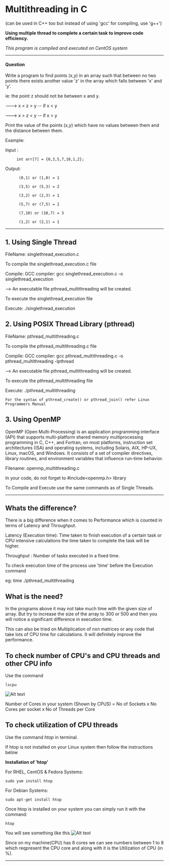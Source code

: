 # Multithreading in C
(can be used in C++ too but instead of using 'gcc' for compiling, use 'g++')


__Using multiple thread to complete a certain task to improve code efficiency.__

*This program is compiled and executed on CentOS system*

****************************************************************************************************************************

#### Question

Write a program to find points (x,y) in an array such that between no two points there exists another value 'z' in the array which falls between 'x' and 'y'.

ie: the point z should not be between x and y.

--->  x < z > y  -- if x < y

--->  x > z < y  -- if x > y    

  Print the value of the points (x,y) which have no values between them and the distance between them.
  
  Example:
  
  Input : 
  
         int arr[7] = {0,3,5,7,10,1,2};
  
  Output: 
          
          (0,1) or (1,0) = 1
  
          (3,5) or (5,3) = 2
          
          (3,2) or (2,3) = 1
          
          (5,7) or (7,5) = 2
          
          (7,10) or (10,7) = 3
          
          (1,2) or (2,1) = 1
 
***************************************************************************************************************************
 
 
 ## 1. Using Single Thread
 
  FileName: singlethread_execution.c
  
  To compile the singlethread_execution.c file
  
   Compile:
            GCC compiler: gcc singlethread_execution.c -o singlethread_execution
            
   --> An executable file pthread_multithreading will be created.
      
   To execute the singlethread_execution file
   
   Execute: ./singlethread_execution
     
     
 ## 2. Using POSIX Thread Library (pthread)
 
   FileName: pthread_multithreading.c
   
   To compile the pthread_multithreading.c file
   
   Compile:
            GCC compiler: gcc pthread_multithreading.c -o pthread_multithreading -lpthread 
            
   --> An executable file pthread_multithreading will be created.
      
   To execute the pthread_multithreading file
   
   Execute: ./pthread_multithreading
    
    For the syntax of pthread_create() or pthread_join() refer Linux Programmers Manual
   
   
  ## 3. Using OpenMP
  
   OpenMP (Open Multi-Processing) is an application programming interface (API) that supports multi-platform shared memory multiprocessing programming in C, C++, and Fortran, on most platforms, instruction set architectures (ISA) and operating systems, including Solaris, AIX, HP-UX, Linux, macOS, and Windows. It consists of a set of compiler directives, library routines, and environment variables that influence run-time behavior.
      
   Filename: openmp_multithreading.c
   
   In your code, do not forget to #include<openmp.h> library
   
   To Compile and Execute use the same commands as of Single Threads.
   
   
****************************************************************************************************************************
   ## Whats the difference?
   
   There is a big difference when it comes to Performance which is counted in terms of Latency and Throughput.
    
   Latency (Execution time): Time taken to finish execution of a certain task or CPU intensive calculations the time taken to complete the task will be higher.
    
   Throughput : Number of tasks executed in a fixed time.
    
  To check execution time of the process use 'time' before the Execution command
  
  eg: time ./pthread_multithreading
  
  
  ## What is the need?
   In the programs above it may not take much time with the given size of array. But try to increase the size of the array to 300 or 500 and then you will notice a significant difference in execution time.
  
  This can also be tried on Multiplication of nxn matrices or any code that take lots of CPU time for calculations. It will definitely improve the performance.
  
  ## To check number of CPU's and CPU threads and other CPU info
   Use the command 
   
    lscpu
    
   ![Alt text](https://github.com/samuelpio01/multithreading-in-c/blob/master/lscpu.png "lscpu command")
  
  Number of Cores in your system (Shown by CPUS) = No of Sockets x No Cores per socket x No of Threads per Core
  
  ## To check utilization of CPU threads
   Use the command *htop* in terminal.
   
   If htop is not installed on your Linux system then follow the instructions below
   
   __Installation of 'htop'__
   
   For RHEL, CentOS & Fedora Systems:
   
    sudo yum install htop
    
   For Debian Systems:
   
    sudo apt-get install htop
    
   Once htop is installed on your system you can simply run it with the command:
    
    htop
   
   You will see something like this
   ![Alt text](https://github.com/samuelpio01/multithreading-in-c/blob/master/htop.png "htop command")
   
   Since on my machine(CPU) has 8 cores we can see numbers between 1 to 8 which reqpresent the CPU core and along with it is the Utilization of CPU (in %).
   
   ****************************************************************************************************************************
   
   
   
